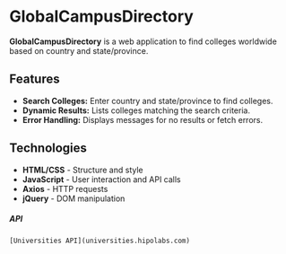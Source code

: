 # GlobalCampusDirectory

**GlobalCampusDirectory** is a web application to find colleges worldwide based on country and state/province.

## Features

- **Search Colleges:** Enter country and state/province to find colleges.
- **Dynamic Results:** Lists colleges matching the search criteria.
- **Error Handling:** Displays messages for no results or fetch errors.

## Technologies

- **HTML/CSS** - Structure and style
- **JavaScript** - User interaction and API calls
- **Axios** - HTTP requests
- **jQuery** - DOM manipulation

##### API
    [Universities API](universities.hipolabs.com)
